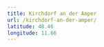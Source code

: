 ```yaml
---
title: Kirchdorf an der Amper
url: /kirchdorf-an-der-amper/
latitude: 48.46
longitude: 11.66
---
```

